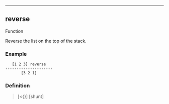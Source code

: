 ------------------------------------------------------------------------

## reverse

Function

Reverse the list on the top of the stack.

### Example

       [1 2 3] reverse
    ---------------------
           [3 2 1]

### Definition

> [\<\{\}] [shunt]

